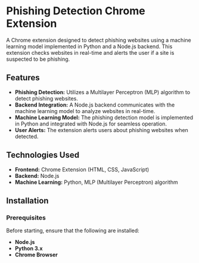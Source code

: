 # Phishing Detection Chrome Extension

A Chrome extension designed to detect phishing websites using a machine learning model implemented in Python and a Node.js backend. This extension checks websites in real-time and alerts the user if a site is suspected to be phishing.

## Features

- **Phishing Detection:** Utilizes a Multilayer Perceptron (MLP) algorithm to detect phishing websites.
- **Backend Integration:** A Node.js backend communicates with the machine learning model to analyze websites in real-time.
- **Machine Learning Model:** The phishing detection model is implemented in Python and integrated with Node.js for seamless operation.
- **User Alerts:** The extension alerts users about phishing websites when detected.

## Technologies Used

- **Frontend:** Chrome Extension (HTML, CSS, JavaScript)
- **Backend:** Node.js
- **Machine Learning:** Python, MLP (Multilayer Perceptron) algorithm

## Installation

### Prerequisites

Before starting, ensure that the following are installed:

- **Node.js**
- **Python 3.x**
- **Chrome Browser**

